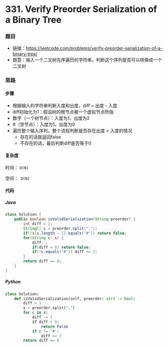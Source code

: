 # 331. Verify Preorder Serialization of a Binary Tree

### 题目

- 链接：https://leetcode.com/problems/verify-preorder-serialization-of-a-binary-tree/
- 题意：输入一个二叉树先序遍历的字符串，判断这个序列是否可以转换成一个二叉树



### 思路

#### 步骤

- 根据输入的字符串判断入度和出度，diff = 出度 - 入度
- diff初始化为1：假设树的根节点被一个虚拟节点所指
- 数字（一个树节点）：入度为1，出度为2
- #（空节点）：入度为1，出度为0
- 遍历整个输入序列，整个流程判断是否存在出度 > 入度的情况
  - 存在的话就返回false
  - 不存在的话，最后判断diff是否等于0



#### 复杂度

时间： `O(N)`

空间：` O(N)`



#### 代码

##### Java

```java
class Solution {
    public boolean isValidSerialization(String preorder) {
        int diff = 1;
        String[] s = preorder.split(",");
        if(!s[s.length - 1].equals("#")) return false; 
        for(String c: s) {
            diff--;
            if(diff < 0) return false;
            if(!c.equals("#")) diff += 2;
        }
        return diff == 0;
    }
}
```



##### Python

```python
class Solution:
    def isValidSerialization(self, preorder: str) -> bool:
        diff = 1
        s = preorder.split(",")
        for c in s:
            diff -= 1
            if diff < 0:
                return False
            if c != '#':
                diff += 2
        return diff == 0
```

